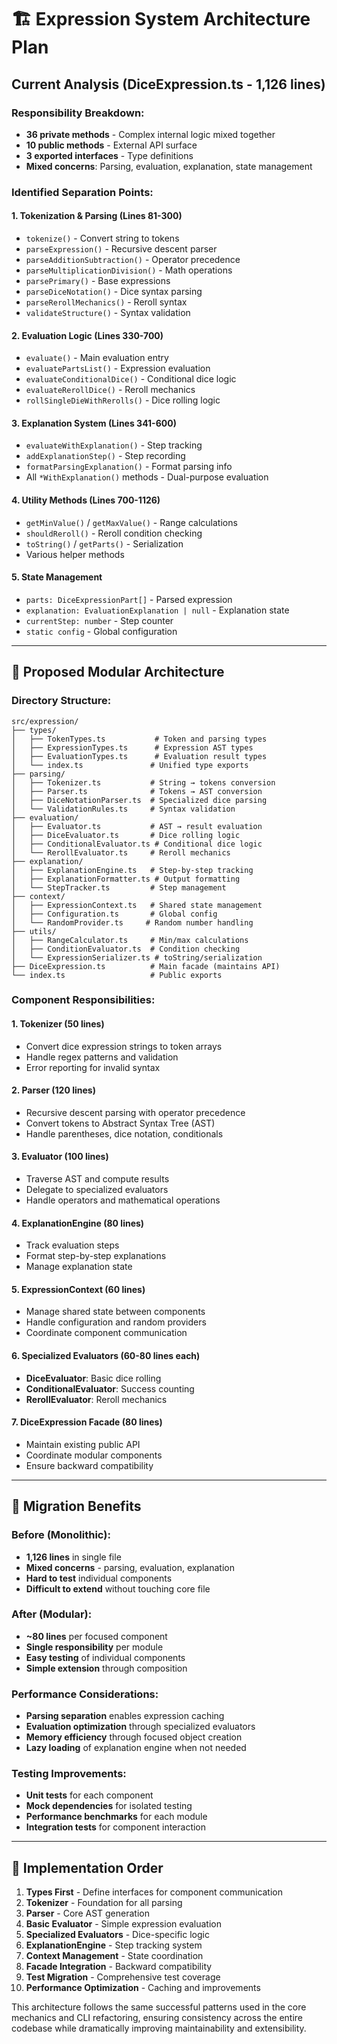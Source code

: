 # 🏗️ Expression System Architecture Plan

## Current Analysis (DiceExpression.ts - 1,126 lines)

### **Responsibility Breakdown:**

- **36 private methods** - Complex internal logic mixed together
- **10 public methods** - External API surface
- **3 exported interfaces** - Type definitions
- **Mixed concerns**: Parsing, evaluation, explanation, state management

### **Identified Separation Points:**

#### **1. Tokenization & Parsing (Lines 81-300)**

- `tokenize()` - Convert string to tokens
- `parseExpression()` - Recursive descent parser
- `parseAdditionSubtraction()` - Operator precedence
- `parseMultiplicationDivision()` - Math operations
- `parsePrimary()` - Base expressions
- `parseDiceNotation()` - Dice syntax parsing
- `parseRerollMechanics()` - Reroll syntax
- `validateStructure()` - Syntax validation

#### **2. Evaluation Logic (Lines 330-700)**

- `evaluate()` - Main evaluation entry
- `evaluatePartsList()` - Expression evaluation
- `evaluateConditionalDice()` - Conditional dice logic
- `evaluateRerollDice()` - Reroll mechanics
- `rollSingleDieWithRerolls()` - Dice rolling logic

#### **3. Explanation System (Lines 341-600)**

- `evaluateWithExplanation()` - Step tracking
- `addExplanationStep()` - Step recording
- `formatParsingExplanation()` - Format parsing info
- All `*WithExplanation()` methods - Dual-purpose evaluation

#### **4. Utility Methods (Lines 700-1126)**

- `getMinValue()` / `getMaxValue()` - Range calculations
- `shouldReroll()` - Reroll condition checking
- `toString()` / `getParts()` - Serialization
- Various helper methods

#### **5. State Management**

- `parts: DiceExpressionPart[]` - Parsed expression
- `explanation: EvaluationExplanation | null` - Explanation state
- `currentStep: number` - Step counter
- `static config` - Global configuration

---

## 🎯 **Proposed Modular Architecture**

### **Directory Structure:**

```
src/expression/
├── types/
│   ├── TokenTypes.ts           # Token and parsing types
│   ├── ExpressionTypes.ts      # Expression AST types  
│   ├── EvaluationTypes.ts      # Evaluation result types
│   └── index.ts               # Unified type exports
├── parsing/
│   ├── Tokenizer.ts           # String → tokens conversion
│   ├── Parser.ts              # Tokens → AST conversion
│   ├── DiceNotationParser.ts  # Specialized dice parsing
│   └── ValidationRules.ts     # Syntax validation
├── evaluation/
│   ├── Evaluator.ts           # AST → result evaluation
│   ├── DiceEvaluator.ts       # Dice rolling logic
│   ├── ConditionalEvaluator.ts # Conditional dice logic
│   └── RerollEvaluator.ts     # Reroll mechanics
├── explanation/
│   ├── ExplanationEngine.ts   # Step-by-step tracking
│   ├── ExplanationFormatter.ts # Output formatting
│   └── StepTracker.ts         # Step management
├── context/
│   ├── ExpressionContext.ts   # Shared state management
│   ├── Configuration.ts       # Global config
│   └── RandomProvider.ts     # Random number handling
├── utils/
│   ├── RangeCalculator.ts     # Min/max calculations
│   ├── ConditionEvaluator.ts  # Condition checking
│   └── ExpressionSerializer.ts # toString/serialization
├── DiceExpression.ts          # Main facade (maintains API)
└── index.ts                   # Public exports
```

### **Component Responsibilities:**

#### **1. Tokenizer (50 lines)**

- Convert dice expression strings to token arrays
- Handle regex patterns and validation
- Error reporting for invalid syntax

#### **2. Parser (120 lines)**

- Recursive descent parsing with operator precedence
- Convert tokens to Abstract Syntax Tree (AST)
- Handle parentheses, dice notation, conditionals

#### **3. Evaluator (100 lines)**

- Traverse AST and compute results
- Delegate to specialized evaluators
- Handle operators and mathematical operations

#### **4. ExplanationEngine (80 lines)**

- Track evaluation steps
- Format step-by-step explanations
- Manage explanation state

#### **5. ExpressionContext (60 lines)**

- Manage shared state between components
- Handle configuration and random providers
- Coordinate component communication

#### **6. Specialized Evaluators (60-80 lines each)**

- **DiceEvaluator**: Basic dice rolling
- **ConditionalEvaluator**: Success counting
- **RerollEvaluator**: Reroll mechanics

#### **7. DiceExpression Facade (80 lines)**

- Maintain existing public API
- Coordinate modular components
- Ensure backward compatibility

---

## 🔄 **Migration Benefits**

### **Before (Monolithic):**

- **1,126 lines** in single file
- **Mixed concerns** - parsing, evaluation, explanation
- **Hard to test** individual components
- **Difficult to extend** without touching core file

### **After (Modular):**

- **~80 lines** per focused component
- **Single responsibility** per module
- **Easy testing** of individual components  
- **Simple extension** through composition

### **Performance Considerations:**

- **Parsing separation** enables expression caching
- **Evaluation optimization** through specialized evaluators
- **Memory efficiency** through focused object creation
- **Lazy loading** of explanation engine when not needed

### **Testing Improvements:**

- **Unit tests** for each component
- **Mock dependencies** for isolated testing
- **Performance benchmarks** for each module
- **Integration tests** for component interaction

---

## 🚀 **Implementation Order**

1. **Types First** - Define interfaces for component communication
2. **Tokenizer** - Foundation for all parsing
3. **Parser** - Core AST generation
4. **Basic Evaluator** - Simple expression evaluation
5. **Specialized Evaluators** - Dice-specific logic
6. **ExplanationEngine** - Step tracking system
7. **Context Management** - State coordination
8. **Facade Integration** - Backward compatibility
9. **Test Migration** - Comprehensive test coverage
10. **Performance Optimization** - Caching and improvements

This architecture follows the same successful patterns used in the core mechanics and CLI refactoring, ensuring consistency across the entire codebase while dramatically improving maintainability and extensibility.

